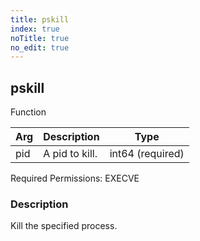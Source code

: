 ```yaml
---
title: pskill
index: true
noTitle: true
no_edit: true
---
```




<div class="vql_item"></div>


## pskill
<span class='vql_type label label-warning pull-right page-header'>Function</span>



<div class="vqlargs"></div>

Arg | Description | Type
----|-------------|-----
pid|A pid to kill.|int64 (required)

Required Permissions: 
<span class="linkcolour label label-success">EXECVE</span>

### Description

Kill the specified process.

